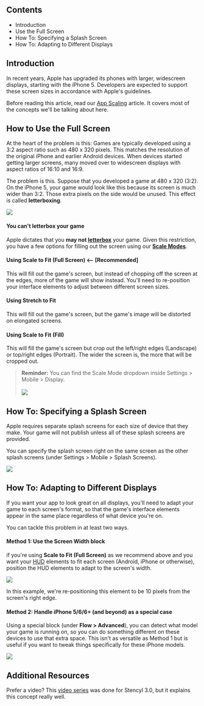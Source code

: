 ## Contents

* Introduction
* Use the Full Screen
* How To: Specifying a Splash Screen
* How To: Adapting to Different Displays


## Introduction

In recent years, Apple has upgraded its phones with larger, widescreen displays, starting with the iPhone 5. Developers are expected to support these screen sizes in accordance with Apple's guidelines.

Before reading this article, read our [App Scaling](https://www.stencyl.com/help/view/mobile-app-scaling/) article. It covers most of the concepts we'll be talking about here.


## How to Use the Full Screen

At the heart of the problem is this: Games are typically developed using a 3:2 aspect ratio such as 480 x 320 pixels. This matches the resolution of the original iPhone and earlier Android devices. When devices started getting larger screens, many moved over to widescreen displays with aspect ratios of 16:10 and 16:9.

The problem is this. Suppose that you developed a game at 480 x 320 (3:2). On the iPhone 5, your game would look like this because its screen is much wider than 3:2. Those extra pixels on the side would be unused. This effect is called **letterboxing**.

![](https://static.stencyl.com/pedia2/ch11/letterboxed.png)


#### You can't letterbox your game

Apple dictates that you **may not [letterbox](https://static.stencyl.com/v3/images/announcement/stf1.jpg)** your game. Given this restriction, you have a few options for filling out the screen using our [**Scale Modes**](https://www.stencyl.com/help/view/mobile-app-scaling/).

#### Using Scale to Fit (Full Screen) <-- [Recommended]
This will fill out the game's screen, but instead of chopping off the screen at the edges, more of the game will show instead. You'll need to re-position your interface elements to adjust between different screen sizes.

#### Using Stretch to Fit
This will fill out the game's screen, but the game's image will be distorted on elongated screens.

#### Using Scale to Fit (Fill)
This will fill the game's screen but crop out the left/right edges (Landscape) or top/right edges (Portrait). The wider the screen is, the more that will be cropped out.

> **Reminder:** You can find the Scale Mode dropdown inside Settings > Mobile > Display.<br/><br/>![](https://static.stencyl.com/help/images/iphone5-3.png)


## How To: Specifying a Splash Screen

Apple requires separate splash screens for each size of device that they make. Your game will not publish unless all of these splash screens are provided.

You can specify the splash screen right on the same screen as the other splash screens (under Settings > Mobile > Splash Screens).

![](https://static.stencyl.com/help/images/iphone5-4.png)


## How To: Adapting to Different Displays

If you want your app to look great on all displays, you'll need to adapt your game to each screen's format, so that the game's interface elements appear in the same place regardless of what device you're on.

You can tackle this problem in at least two ways.

#### Method 1: Use the Screen Width block

if you're using **Scale to Fit (Full Screen)** as we recommend above and you want your [HUD](https://www.stencyl.com/help/view/drawing-text-and-huds/) elements to fit each screen (Android, iPhone or otherwise), position the HUD elements to adapt to the screen's width.

![](https://static.stencyl.com/pedia2/ch11/adapt-example.png)

In this example, we're re-positioning this element to be 10 pixels from the screen's right edge.


#### Method 2: Handle iPhone 5/6/6+ (and beyond) as a special case

Using a special block (under **Flow > Advanced**), you can detect what model your game is running on, so you can do something different on these devices to use that extra space. This isn't as versatile as Method 1 but is useful if you want to tweak things specifically for these iPhone models.

![](http://static.stencyl.com/help/images/iphone5-5.png)


## Additional Resources

Prefer a video? This [video series](http://www.youtube.com/watch?v=4I_HqB9-bis&list=PLkcZhcNsGmYq8xa9-4XP-gegXP6Om3Ilp) was done for Stencyl 3.0, but it explains this concept really well.
